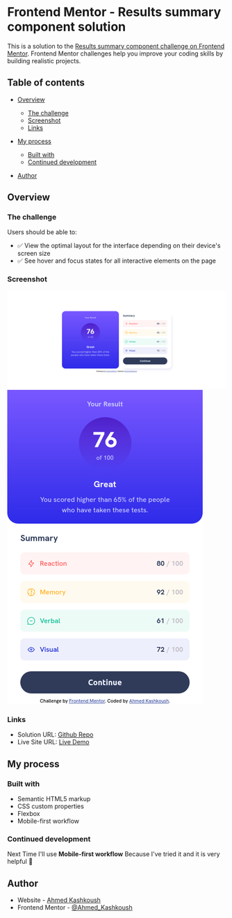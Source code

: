 # Frontend Mentor - Results summary component solution

This is a solution to the
[Results summary component challenge on Frontend Mentor](https://www.frontendmentor.io/challenges/results-summary-component-CE_K6s0maV).
Frontend Mentor challenges help you improve your coding skills by building
realistic projects.

## Table of contents

- [Overview](#overview)
  - [The challenge](#the-challenge)
  - [Screenshot](#screenshot)
  - [Links](#links)
- [My process](#my-process)

  - [Built with](#built-with)
  - [Continued development](#continued-development)

- [Author](#author)

## Overview

### The challenge

Users should be able to:

- ✅ View the optimal layout for the interface depending on their device's
  screen size
- ✅ See hover and focus states for all interactive elements on the page

### Screenshot

![Desktop Design](assets/images/image.png)
![mobile Design](assets/images/image-1.png)

### Links

- Solution URL:
  [Github Repo](https://github.com/ahmad-kashkoush/Result-summary-component)
- Live Site URL:
  [Live Demo](https://ahmad-kashkoush.github.io/Result-summary-component/index.html)

## My process

### Built with

- Semantic HTML5 markup
- CSS custom properties
- Flexbox
- Mobile-first workflow

### Continued development

Next Time I'll use **Mobile-first workflow** Because I've tried it and it is
very helpful 🚀

## Author

- Website - [Ahmed Kashkoush](https://github.com/ahmad-kashkoush)
- Frontend Mentor -
  [@Ahmed_Kashkoush](https://www.frontendmentor.io/profile/ahmad-kashkoush)
